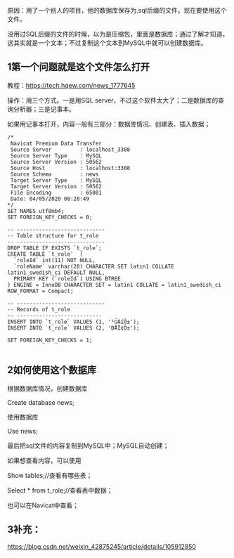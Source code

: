 原因：用了一个别人的项目，他的数据库保存为.sql后缀的文件，现在要使用这个文件。

没用过SQL后缀的文件的时候，以为是压缩包，里面是数据库；通过了解才知道，这其实就是一个文本；不过复制这个文本到MySQL中就可以创建数据库。

## 1第一个问题就是这个文件怎么打开

教程：https://tech.hqew.com/news_1777645

操作：用三个方式。一是用SQL server，不过这个软件太大了；二是数据库的查询分析器；三是记事本。

如果用记事本打开，内容一般有三部分：数据库情况、创建表、插入数据；

```
/*
 Navicat Premium Data Transfer
 Source Server         : localhost_3308
 Source Server Type    : MySQL
 Source Server Version : 50562
 Source Host           : localhost:3308
 Source Schema         : news
 Target Server Type    : MySQL
 Target Server Version : 50562
 File Encoding         : 65001
 Date: 04/05/2020 08:28:49
*/
SET NAMES utf8mb4;
SET FOREIGN_KEY_CHECKS = 0;

-- ----------------------------
-- Table structure for t_role
-- ----------------------------
DROP TABLE IF EXISTS `t_role`;
CREATE TABLE `t_role`  (
  `roleId` int(11) NOT NULL,
  `roleName` varchar(20) CHARACTER SET latin1 COLLATE latin1_swedish_ci DEFAULT NULL,
  PRIMARY KEY (`roleId`) USING BTREE
) ENGINE = InnoDB CHARACTER SET = latin1 COLLATE = latin1_swedish_ci ROW_FORMAT = Compact;

-- ----------------------------
-- Records of t_role
-- ---------------------------
INSERT INTO `t_role` VALUES (1, '¹ÜÀíÔ±');
INSERT INTO `t_role` VALUES (2, 'ÐÅÏ¢Ô±');

SET FOREIGN_KEY_CHECKS = 1;
```

![点击并拖拽以移动](data:image/gif;base64,R0lGODlhAQABAPABAP///wAAACH5BAEKAAAALAAAAAABAAEAAAICRAEAOw==)

## 2如何使用这个数据库

根据数据库情况，创建数据库

Create database news;

使用数据库

Use news;

最后把sql文件的内容复制到MySQL中；MySQL自动创建；

如果想查看内容，可以使用

Show tables;//查看有哪些表；

Select * from t_role;//查看表中数据；

也可以在Navicat中查看；



## 3补充：

https://blog.csdn.net/weixin_42875245/article/details/105912850